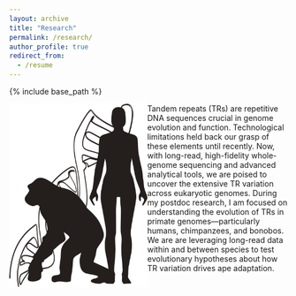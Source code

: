 ```yaml
---
layout: archive
title: "Research"
permalink: /research/
author_profile: true
redirect_from:
  - /resume
---
```


{% include base_path %}

<img src="/images/human_chimp_dna.png" alt="**Tandem Repeat Evolution**" width="250" align="left">
Tandem repeats (TRs) are repetitive DNA sequences crucial in genome evolution and function.
Technological limitations held back our grasp of these elements until recently. Now, with long-read, high-fidelity whole-genome sequencing and advanced analytical tools, we are poised to uncover the extensive TR variation across eukaryotic genomes.
During my postdoc research, I am focused on understanding the evolution of TRs in primate genomes—particularly humans, chimpanzees, and bonobos.
We are are leveraging long-read data within and between species to test evolutionary hypotheses about how TR variation drives ape adaptation.
